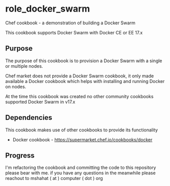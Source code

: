 # role_docker_swarm
Chef cookbook - a demonstration of building a Docker Swarm

This cookbook supports Docker Swarm with Docker CE or EE 17.x

## Purpose
The purpose of this cookbook is to provision a Docker Swarm with a single or multiple nodes.

Chef market does not provide a Docker Swarm cookbook, it only made available a Docker cookbook which helps with installing and running Docker on nodes.

At the time this cookbook was created no other community cookbooks supported Docker Swarm in v17.x

## Dependencies
This cookbook makes use of other cookbooks to provide its functionality

* Docker cookbook - https://supermarket.chef.io/cookbooks/docker

## Progress
I'm refactoring the cookbook and committing the code to this repository please bear with me. if you have any questions in the meanwhile please reachout to mshahat ( at ) computer ( dot ) org
